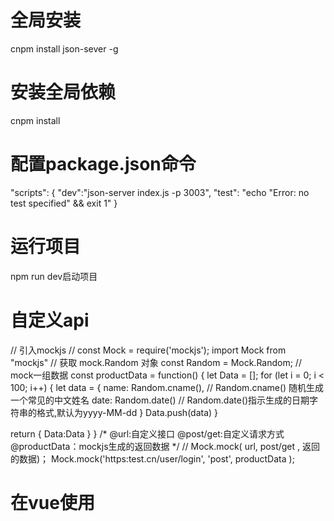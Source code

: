 # 全局安装
cnpm install json-sever -g

# 安装全局依赖
cnpm install

# 配置package.json命令
 "scripts": {
    "dev":"json-server index.js -p 3003",
    "test": "echo \"Error: no test specified\" && exit 1"
  }
  
 # 运行项目
  npm run dev启动项目
  
 # 自定义api
 
// 引入mockjs
// const Mock = require('mockjs');
import Mock from "mockjs"
// 获取 mock.Random 对象
const Random = Mock.Random;
// mock一组数据
const productData = function() {
  let Data = [];
  for (let i = 0; i < 100; i++) {
    let data = {
      name: Random.cname(), // Random.cname() 随机生成一个常见的中文姓名
      date: Random.date()  // Random.date()指示生成的日期字符串的格式,默认为yyyy-MM-dd
    }
    Data.push(data)
  }
 
  return  {
		Data:Data
	}
}
 /*
 @url:自定义接口
 @post/get:自定义请求方式
 @productData：mockjs生成的返回数据
 */
// Mock.mock( url, post/get , 返回的数据)；
Mock.mock('https:test.cn/user/login', 'post', productData );


# 在vue使用
<script>
	import userData from "../data/user.js"
	export default{
		mounted(){
			this.axios.post("https:test.cn/user/login")
			.then(res=>{
				console.log(res)
			})
			.catch(err=>{
				console.log(err)
			})
		}
	}
</script>
